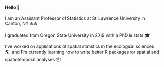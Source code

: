 #### Hello :wave: 

I am an Assistant Professor of Statistics at St. Lawrence University in Canton, NY :snowflake: :snowflake: 

I graduated from Oregon State University in 2019 with a PhD in stats :mortar_board: 

I've worked on applications of spatial statistics in the ecological sciences :earth_americas:, and I'm currently learning how to write better R packages for spatial and spatiotemporal analyses :package:


<!--
**highamm/highamm** is a ✨ _special_ ✨ repository because its `README.md` (this file) appears on your GitHub profile.

Here are some ideas to get you started:

- 🔭 I’m currently working on ...
- 🌱 I’m currently learning ...
- 👯 I’m looking to collaborate on ...
- 🤔 I’m looking for help with ...
- 💬 Ask me about ...
- 📫 How to reach me: ...
- 😄 Pronouns: ...
- ⚡ Fun fact: ...
-->
